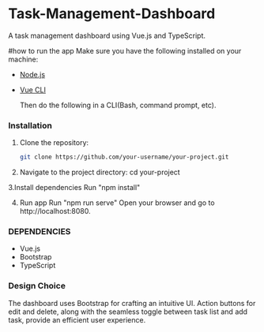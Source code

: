 # Task-Management-Dashboard
A task management dashboard using Vue.js and TypeScript.

#how to run the app
Make sure you have the following installed on your machine:

- [Node.js](https://nodejs.org/)
- [Vue CLI](https://cli.vuejs.org/)

  Then do the following in a CLI(Bash, command prompt, etc).

### Installation

1. Clone the repository:

   ```bash
   git clone https://github.com/your-username/your-project.git
   
2. Navigate to the project directory:
   cd your-project
   
3.Install dependencies
    Run "npm install"

4. Run app
     Run "npm run serve"
     Open your browser and go to http://localhost:8080.
   
### DEPENDENCIES
* Vue.js
* Bootstrap
* TypeScript

### Design Choice
The dashboard uses Bootstrap for crafting an intuitive UI. Action buttons for edit and delete, along with the seamless toggle between task list and add task, provide an efficient user experience.
